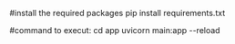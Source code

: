#install the required packages
pip install requirements.txt

#command to execut:
cd app
uvicorn main:app --reload
